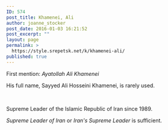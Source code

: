 ```yaml
---
ID: 574
post_title: Khamenei, Ali
author: joanne_stocker
post_date: 2016-01-03 16:21:52
post_excerpt: ""
layout: page
permalink: >
  https://style.srepetsk.net/k/khamenei-ali/
published: true
---
```

First mention: <em>Ayatollah Ali Khamenei</em>

His full name, Sayyed Ali Hosseini Khamenei, is rarely used.

&nbsp;

Supreme Leader of the Islamic Republic of Iran since 1989.

<em>Supreme Leader of Iran</em> or <em>Iran's Supreme Leader</em> is sufficient.

&nbsp;

&nbsp;